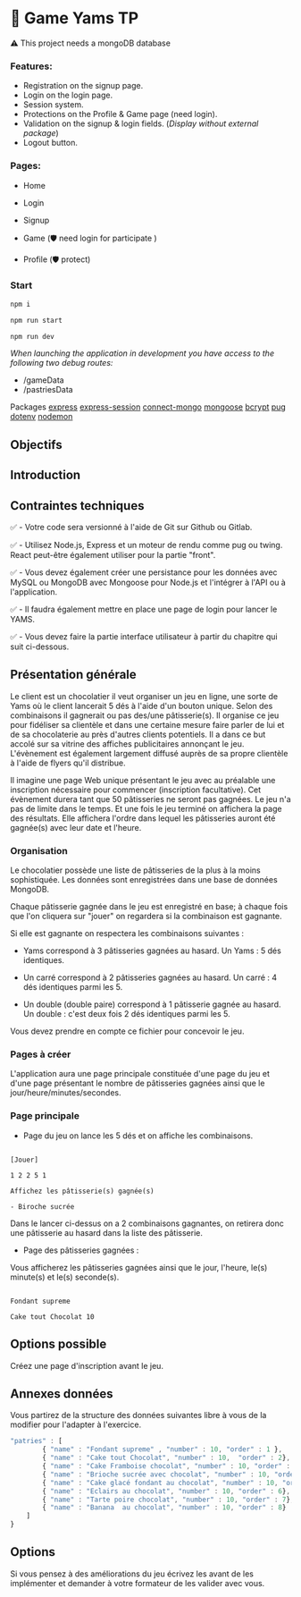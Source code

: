 
# 🍫 Game Yams TP
⚠️ This project needs a mongoDB database
              
### Features:

 - Registration on the signup page.
 - Login on the login page.
 - Session system.
 - Protections on the Profile & Game page (need login).
 - Validation on the signup & login fields. (*Display without external
   package*)
 - Logout button.
            
### Pages:

- Home

- Login

- Signup

- Game (🛡️ need login for participate )

- Profile (🛡️ protect)

        

### Start
      
```bash
npm i
```
      
```bash
npm run start
```
      
```bash
npm run dev
```
*When launching the application in development you have access to the following two debug routes:*
- /gameData
- /pastriesData
      
Packages
[express](https://www.npmjs.com/package/express)
[express-session](https://www.npmjs.com/package/express-session)
[connect-mongo](https://www.npmjs.com/package/connect-mongo)
[mongoose](https://www.npmjs.com/package/mongoose)
[bcrypt](https://www.npmjs.com/package/bcrypt)
[pug](https://www.npmjs.com/package/pug)
[dotenv](https://www.npmjs.com/package/dotenv)
[nodemon](https://www.npmjs.com/package/nodemon)

## Objectifs

## Introduction

## Contraintes techniques

✅ - Votre code sera versionné à l'aide de Git sur Github ou Gitlab.

✅ - Utilisez Node.js, Express et un moteur de rendu comme pug ou twing. React peut-être également utiliser pour la partie "front".

✅ - Vous devez également créer une persistance pour les données avec MySQL ou MongoDB avec Mongoose pour Node.js et l'intégrer à l'API ou à l'application.

✅ - Il faudra également mettre en place une page de login pour lancer le YAMS.

✅ - Vous devez faire la partie interface utilisateur à partir du chapitre qui suit ci-dessous.

## Présentation générale

Le client est un chocolatier il veut organiser un jeu en ligne, une sorte de Yams où le client lancerait 5 dés à l'aide d'un bouton unique. Selon des combinaisons il gagnerait ou pas des/une pâtisserie(s). Il organise ce jeu pour fidéliser sa clientèle et dans une certaine mesure faire parler de lui et de sa chocolaterie au près d'autres clients potentiels. Il a dans ce but accolé sur sa vitrine des affiches publicitaires annonçant le jeu. L'évènement est également largement diffusé auprès de sa propre clientèle à l'aide de flyers qu'il distribue.

Il imagine une page Web unique présentant le jeu avec au préalable une inscription nécessaire pour commencer (inscription facultative). Cet évènement durera tant que 50 pâtisseries ne seront pas gagnées. Le jeu n'a pas de limite dans le temps. Et une fois le jeu terminé on affichera la page des résultats. Elle affichera l'ordre dans lequel les pâtisseries auront été gagnée(s) avec leur date et l'heure.

### Organisation

Le chocolatier possède une liste de pâtisseries de la plus à la moins sophistiquée. Les données sont enregistrées dans une base de données MongoDB.

Chaque pâtisserie gagnée dans le jeu est enregistré en base; à chaque fois que l'on cliquera sur "jouer" on regardera si la combinaison est gagnante. 

Si elle est gagnante on respectera les combinaisons suivantes :

- Yams correspond à 3 pâtisseries gagnées au hasard. Un Yams : 5 dés identiques.

- Un carré correspond à 2 pâtisseries gagnées au hasard. Un carré : 4 dés identiques parmi les 5.

- Un double (double paire) correspond à 1 pâtisserie gagnée au hasard. Un double : c'est deux fois 2 dés identiques parmi les 5.

Vous devez prendre en compte ce fichier pour concevoir le jeu.

### Pages à créer

L'application aura une page principale constituée d'une page du jeu et d'une page présentant le nombre de pâtisseries gagnées ainsi que le jour/heure/minutes/secondes.

### Page principale 

- Page du jeu on lance les 5 dés et on affiche les combinaisons.

```text

[Jouer]

1 2 2 5 1 

Affichez les pâtisserie(s) gagnée(s) 

- Biroche sucrée

```

Dans le lancer ci-dessus on a 2 combinaisons gagnantes, on retirera donc une pâtisserie au hasard dans la liste des pâtisserie.


- Page des pâtisseries gagnées :

Vous afficherez les pâtisseries gagnées ainsi que le jour, l'heure, le(s) minute(s) et le(s) seconde(s).

```text

Fondant supreme

Cake tout Chocolat 10 

```

## Options possible

Créez une page d'inscription avant le jeu. 

## Annexes données 

Vous partirez de la structure des données suivantes libre à vous de la modifier pour l'adapter à l'exercice.

```js
"patries" : [
        { "name" : "Fondant supreme" , "number" : 10, "order" : 1 },
        { "name" : "Cake tout Chocolat", "number" : 10,  "order" : 2},
        { "name" : "Cake Framboise chocolat", "number" : 10, "order" : 3},
        { "name" : "Brioche sucrée avec chocolat", "number" : 10, "order" : 4},
        { "name" : "Cake glacé fondant au chocolat", "number" : 10, "order" : 5},
        { "name" : "Eclairs au chocolat", "number" : 10, "order" : 6},
        { "name" : "Tarte poire chocolat", "number" : 10, "order" : 7},
        { "name" : "Banana  au chocolat", "number" : 10, "order" : 8}
    ]
}

```

## Options 

Si vous pensez à des améliorations du jeu écrivez les avant de les implémenter et demander à votre formateur de les valider avec vous.